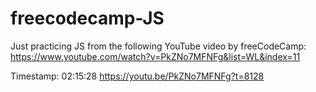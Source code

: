 # freecodecamp-JS

Just practicing JS from the following YouTube video by freeCodeCamp:
https://www.youtube.com/watch?v=PkZNo7MFNFg&list=WL&index=11

Timestamp: 02:15:28
https://youtu.be/PkZNo7MFNFg?t=8128
